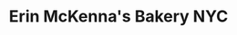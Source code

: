 ---
title: "Erin McKenna's Bakery NYC"
url: /lake-buena-vista/erin-mckennas-bakery-nyc/
shop: Bäckerei
---
